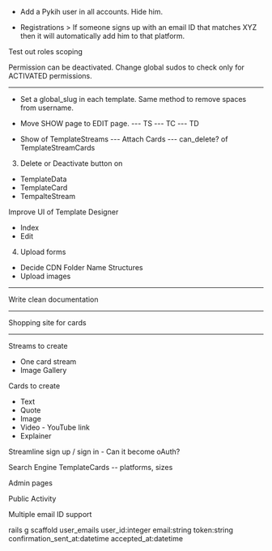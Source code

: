 * Add a Pykih user in all accounts. Hide him.

- Registrations > If someone signs up with an email ID that matches XYZ then it will automatically add him to that platform.

Test out roles scoping

Permission can be deactivated.
Change global sudos to check only for ACTIVATED permissions.

------------------------------------------------------------------------------------

- Set a global_slug in each template. Same method to remove spaces from username.

- Move SHOW page to EDIT page.
--- TS
--- TC
--- TD

- Show of TemplateStreams
--- Attach Cards
--- can_delete? of TemplateStreamCards

3. Delete or Deactivate button on
- TemplateData
- TemplateCard
- TempalteStream

Improve UI of Template Designer
- Index
- Edit

4. Upload forms
- Decide CDN Folder Name Structures
- Upload images

------------------------------------------------------------------------------------

Write clean documentation

------------------------------------------------------------------------------------

Shopping site for cards

------------------------------------------------------------------------------------

Streams to create
- One card stream
- Image Gallery

Cards to create
- Text
- Quote
- Image
- Video - YouTube link
- Explainer

Streamline sign up / sign in - Can it become oAuth?

Search Engine
TemplateCards -- platforms, sizes

Admin pages

Public Activity

Multiple email ID support

rails g scaffold user_emails user_id:integer email:string token:string confirmation_sent_at:datetime accepted_at:datetime
